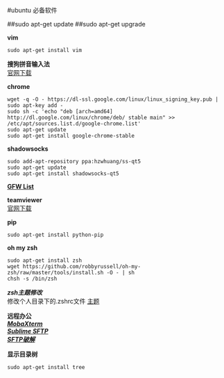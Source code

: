 #ubuntu 必备软件 

##sudo apt-get update
##sudo apt-get upgrade

**vim**<br/> 
```
sudo apt-get install vim
```

**搜狗拼音输入法**<br/>
[官网下载](http://pinyin.sogou.com/)<br/>

**chrome**<br/>
```
wget -q -O - https://dl-ssl.google.com/linux/linux_signing_key.pub | sudo apt-key add -
sudo sh -c 'echo "deb [arch=amd64] http://dl.google.com/linux/chrome/deb/ stable main" >> /etc/apt/sources.list.d/google-chrome.list'
sudo apt-get update
sudo apt-get install google-chrome-stable
```
**shadowsocks**<br/> 
```
sudo add-apt-repository ppa:hzwhuang/ss-qt5
sudo apt-get update
sudo apt-get install shadowsocks-qt5
```
  [**GFW List**](https://github.com/FelisCatus/SwitchyOmega/wiki/GFWList)<br/>


**teamviewer**<br/>
[官网下载](https://www.teamviewer.com/zhCN/)<br/>

**pip**<br/>
```
sudo apt-get install python-pip
```
**oh my zsh**<br/>
```
sudo apt-get install zsh
wget https://github.com/robbyrussell/oh-my-zsh/raw/master/tools/install.sh -O - | sh
chsh -s /bin/zsh
```
***zsh主题修改***<br/>
修改个人目录下的.zshrc文件 [主题](https://github.com/robbyrussell/oh-my-zsh/wiki/Themes)<br/>

**远程办公**<br />
[***MobaXterm***](http://mobaxterm.mobatek.net/)<br />
[***Sublime SFTP***](https://wbond.net/sublime_packages/sftp)<br />
[***SFTP破解***](http://blog.csdn.net/rimke/article/details/38975309)<br />

**显示目录树**<br />
```
sudo apt-get install tree
```
